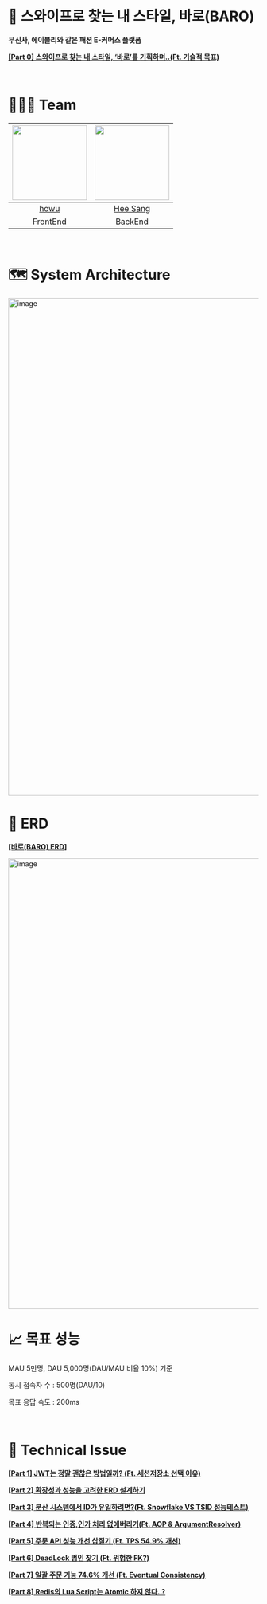 # 👕 스와이프로 찾는 내 스타일, 바로(BARO)
**무신사, 에이블리와 같은 패션 E-커머스 플랫폼**

[**[Part 0] 스와이프로 찾는 내 스타일, ‘바로’를 기획하며..(Ft. 기술적 목표)**](https://chobo-backend.tistory.com/49)


<br>

# 👨‍👧‍👦 Team

| <img src="https://avatars.githubusercontent.com/u/67588757?v=4" width="150" height="150"/> | <img src="https://avatars.githubusercontent.com/u/118061713?v=4" width="150" height="150"/> |
| :----------------------------------------------------------------------------------------: | :----------------------------------------------------------------------------------------: |
|                            [howu](https://github.com/choihooo)                             |                             [Hee Sang](https://github.com/codrin2)                         |
|                            FrontEnd                             |                             BackEnd                             |


<br>

# 🗺️ System Architecture

<img width="1782" height="999" alt="image" src="https://github.com/user-attachments/assets/a80d1300-a04a-4e71-9a5a-049cbd749eea" />

<br>

# 💾 ERD
[**[바로(BARO) ERD]**](https://dbdiagram.io/d/BARO_ERD-6870cfbaf413ba3508661df3)

<img width="1139" height="905" alt="image" src="https://github.com/user-attachments/assets/939f8592-2480-4811-89cf-9699243414ed" />


<br>

# 📈 목표 성능
MAU 5만명, DAU 5,000명(DAU/MAU 비율 10%) 기준

동시 접속자 수 : 500명(DAU/10)

목표 응답 속도 : 200ms

<br>

# 🤔 Technical Issue
[**[Part 1] JWT는 정말 괜찮은 방법일까? (Ft. 세션저장소 선택 이유)**](https://chobo-backend.tistory.com/50)

[**[Part 2] 확장성과 성능을 고려한 ERD 설계하기**](https://chobo-backend.tistory.com/51)

[**[Part 3] 분산 시스템에서 ID가 유일하려면?(Ft. Snowflake VS TSID 성능테스트)**](https://chobo-backend.tistory.com/52)

[**[Part 4] 반복되는 인증,인가 처리 없애버리기(Ft. AOP & ArgumentResolver)**](https://chobo-backend.tistory.com/53)

[**[Part 5] 주문 API 성능 개선 삽질기 (Ft. TPS 54.9% 개선)**](https://chobo-backend.tistory.com/54)

[**[Part 6] DeadLock 범인 찾기 (Ft. 위험한 FK?)**](https://chobo-backend.tistory.com/55)

[**[Part 7] 일괄 주문 기능 74.6% 개선 (Ft. Eventual Consistency)**](https://chobo-backend.tistory.com/56)

[**[Part 8] Redis의 Lua Script는 Atomic 하지 않다..?**](https://chobo-backend.tistory.com/57)
